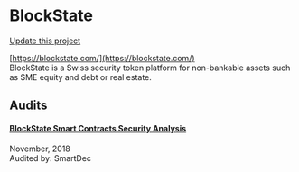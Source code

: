 
# BlockState

[Update this project](https://github.com/ConsenSys/blockchainSecurityDB/edit/master/projects/blockstate.json)
  
[https://blockstate.com/](https://blockstate.com/)<br>
BlockState is a Swiss security token platform for non-bankable assets such as SME equity and debt or real estate.


## Audits



#### [BlockState Smart Contracts Security Analysis](https://blog.smartdec.net/blockstate-smart-contracts-security-analysis-bba30e8100ff)

November, 2018<br>
Audited by: SmartDec<br>

      

  



